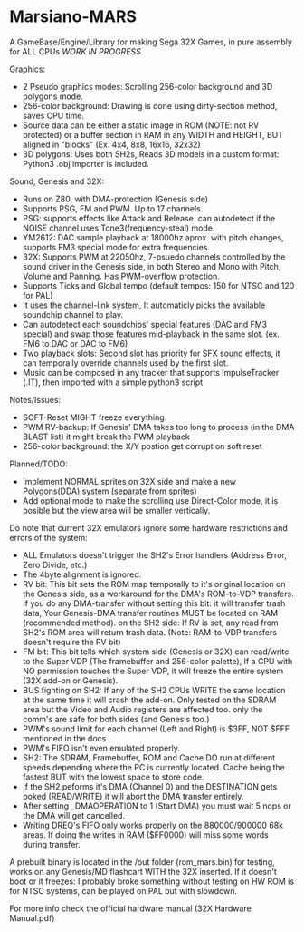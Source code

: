 # Marsiano-MARS
A GameBase/Engine/Library for making Sega 32X Games, in pure assembly for ALL CPUs
*WORK IN PROGRESS*

Graphics:
- 2 Pseudo graphics modes: Scrolling 256-color background and 3D polygons mode.
- 256-color background: Drawing is done using dirty-section method, saves CPU time.
- Source data can be either a static image in ROM (NOTE: not RV protected) or a buffer section in RAM in any WIDTH and HEIGHT, BUT aligned in "blocks" (Ex. 4x4, 8x8, 16x16, 32x32)
- 3D polygons: Uses both SH2s, Reads 3D models in a custom format: Python3 .obj importer is included.

Sound, Genesis and 32X:
- Runs on Z80, with DMA-protection (Genesis side)
- Supports PSG, FM and PWM. Up to 17 channels.
- PSG: supports effects like Attack and Release. can autodetect if the NOISE channel uses Tone3(frequency-steal) mode.
- YM2612: DAC sample playback at 18000hz aprox. with pitch changes, supports FM3 special mode for extra frequencies.
- 32X: Supports PWM at 22050hz, 7-psuedo channels controlled by the sound driver in the Genesis side, in both Stereo and Mono with Pitch, Volume and Panning. Has PWM-overflow protection.
- Supports Ticks and Global tempo (default tempos: 150 for NTSC and 120 for PAL)
- It uses the channel-link system, It automaticly picks the available soundchip channel to play.
- Can autodetect each soundchips' special features (DAC and FM3 special) and swap those features mid-playback in the same slot. (ex. FM6 to DAC or DAC to FM6)
- Two playback slots: Second slot has priority for SFX sound effects, it can temporally override channels used by the first slot.
- Music can be composed in any tracker that supports ImpulseTracker (.IT), then imported with a simple python3 script

Notes/Issues:
- SOFT-Reset MIGHT freeze everything.
- PWM RV-backup: If Genesis' DMA takes too long to process (in the DMA BLAST list) it might break the PWM playback
- 256-color background: the X/Y postion get corrupt on soft reset

Planned/TODO:
- Implement NORMAL sprites on 32X side and make a new Polygons(DDA) system (separate from sprites)
- Add optional mode to make the scrolling use Direct-Color mode, it is posible but the view area will be smaller vertically.

Do note that current 32X emulators ignore some hardware restrictions and errors of the system:
- ALL Emulators doesn't trigger the SH2's Error handlers (Address Error, Zero Divide, etc.)
- The 4byte alignment is ignored.
- RV bit: This bit sets the ROM map temporally to it's original location on the Genesis side, as a workaround for the DMA's ROM-to-VDP transfers. If you do any DMA-transfer without setting this bit: it will transfer trash data, Your Genesis-DMA transfer routines MUST be located on RAM (recommended method). on the SH2 side: If RV is set, any read from SH2's ROM area will return trash data. (Note: RAM-to-VDP transfers doesn't require the RV bit)
- FM bit: This bit tells which system side (Genesis or 32X) can read/write to the Super VDP (The framebuffer and 256-color palette), If a CPU with NO permission touches the Super VDP, it will freeze the entire system (32X add-on or Genesis).
- BUS fighting on SH2: If any of the SH2 CPUs WRITE the same location at the same time it will crash the add-on. Only tested on the SDRAM area but the Video and Audio registers are affected too. only the comm's are safe for both sides (and Genesis too.)
- PWM's sound limit for each channel (Left and Right) is $3FF, NOT $FFF mentioned in the docs
- PWM's FIFO isn't even emulated properly.
- SH2: The SDRAM, Framebuffer, ROM and Cache DO run at different speeds depending where the PC is currently located. Cache being the fastest BUT with the lowest space to store code.
- If the SH2 peforms it's DMA (Channel 0) and the DESTINATION gets poked (READ/WRITE) it will abort the DMA transfer entirely.
- After setting _DMAOPERATION to 1 (Start DMA) you must wait 5 nops or the DMA will get cancelled.
- Writing DREQ's FIFO only works properly on the $880000/$900000 68k areas. If doing the writes in RAM ($FF0000) will miss some words during transfer.

A prebuilt binary is located in the /out folder (rom_mars.bin) for testing, works on any Genesis/MD flashcart WITH the 32X inserted.
If it doesn't boot or it freezes: I probably broke something without testing on HW
ROM is for NTSC systems, can be played on PAL but with slowdown.

For more info check the official hardware manual (32X Hardware Manual.pdf)
